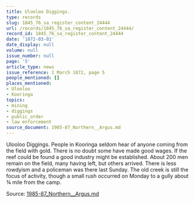 ```yaml
---
title: Ulooloo Diggings.
type: records
slug: 1845_76_sa_register_content_24444
url: /records/1845_76_sa_register_content_24444/
record_id: 1845_76_sa_register_content_24444
date: '1872-03-01'
date_display: null
volume: null
issue_number: null
page: '5'
article_type: news
issue_reference: 1 March 1872, page 5
people_mentioned: []
places_mentioned:
- Ulooloo
- Kooringa
topics:
- mining
- diggings
- public_order
- law enforcement
source_document: 1985-87_Northern__Argus.md
---
```


Ulooloo Diggings.  People in Kooringa seldom hear of anyone coming from the field with gold.  There is no doubt some have made good wages.  If the reef could be found a good industry might be established.  About 200 men remain on the field, many having left, but others arrived.  There is less rowdyism and a policeman was there last Sunday.  The old creek is still the focus of activity, though a small rush occurred on Monday to a gully about ¾ mile from the camp.

Source: [1985-87_Northern__Argus.md](/downloads/markdown/1985-87_Northern__Argus.md)
